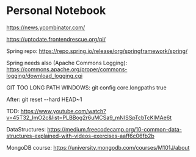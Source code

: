 # Personal Notebook

https://news.ycombinator.com/

https://uptodate.frontendrescue.org/pl/

Spring repo:
https://repo.spring.io/release/org/springframework/spring/

Spring needs also (Apache Commons Logging): 
https://commons.apache.org/proper/commons-logging/download_logging.cgi


GIT TOO LONG PATH WINDOWS: git config core.longpaths true

After: git reset --hard HEAD~1

TDD:
https://www.youtube.com/watch?v=45T32_ImO2c&list=PLBBog2r6uMCSa9_mNISSpTcbTcKlMAe6t

DataStructures:
https://medium.freecodecamp.org/10-common-data-structures-explained-with-videos-exercises-aaff6c06fb2b

MongoDB course: 
https://university.mongodb.com/courses/M101J/about
